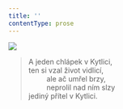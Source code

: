 ```yaml
---
title: ''
contentType: prose
---
```


![](../Images/041.jpg)

> A jeden chlápek v Kytlici,  
> ten si vzal život vidlicí,  
>          ale ač umřel brzy,  
>          neprolil nad ním slzy  
> jediný přítel v Kytlici.
